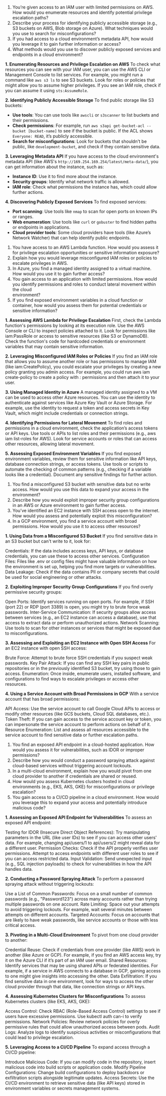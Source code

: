 1. You’re given access to an IAM user with limited permissions on AWS. How would you enumerate resources and identify potential privilege escalation paths?
2. Describe your process for identifying publicly accessible storage (e.g., S3 buckets on AWS, Blob storage on Azure). What techniques would you use to
   search for misconfigurations?     
3. If you had access to a cloud environment’s metadata API, how would you leverage it to gain further information or access?
4. What methods would you use to discover publicly exposed services and endpoints in a cloud environment?

**1. Enumerating Resources and Privilege Escalation on AWS**
To check what resources you can see with your IAM user, you can use the AWS CLI or Management Console to list services. For example, you might run a command like `aws s3 ls` to see S3 buckets. Look for roles or policies that might allow you to assume higher privileges. If you see an IAM role, check if you can assume it using `sts:AssumeRole`.

**2. Identifying Publicly Accessible Storage**
To find public storage like S3 buckets:
- **Use tools**: You can use tools like `awscli` or `s3scanner` to list buckets and their permissions.
- **Check permissions**: For example, run `aws s3api get-bucket-acl --bucket [bucket-name]` to see if the bucket is public. If the ACL shows `Everyone: READ`, it’s publicly accessible.
- **Search for misconfigurations**: Look for buckets that shouldn't be public, like `development-bucket`, and check if they contain sensitive data.

**3. Leveraging Metadata API**
If you have access to the cloud environment's metadata API (like AWS's `http://169.254.169.254/latest/meta-data/`), you can get information about the instance, such as:
- **Instance ID**: Use it to find more about the instance.
- **Security groups**: Identify what network traffic is allowed.
- **IAM role**: Check what permissions the instance has, which could allow further actions.

**4. Discovering Publicly Exposed Services**
To find exposed services:
- **Port scanning**: Use tools like `nmap` to scan for open ports on known IPs or ranges.
- **Web enumeration**: Use tools like `curl` or `gobuster` to find hidden paths or endpoints in applications.
- **Cloud provider tools**: Some cloud providers have tools (like Azure’s Network Watcher) that can help identify public endpoints.


1. You have access to an AWS Lambda function. How would you assess it for privilege escalation opportunities or sensitive information exposure?
2. Explain how you would leverage misconfigured IAM roles or policies to escalate privileges in AWS.
3. In Azure, you find a managed identity assigned to a virtual machine. How would you use it to gain further access?
4. You gain access to an application with limited permissions. How would you identify permissions and roles to conduct lateral movement within the cloud    
   environment?
5. If you find exposed environment variables in a cloud function or container, how would you assess them for potential credentials or sensitive information?

**1. Assessing AWS Lambda for Privilege Escalation**
First, check the Lambda function's permissions by looking at its execution role. Use the AWS Console or CLI to inspect policies attached to it. Look for permissions like iam:PassRole or access to sensitive resources (like S3 or DynamoDB). Check the function's code for hardcoded credentials or environment variables that may contain sensitive information.

**2. Leveraging Misconfigured IAM Roles or Policies**
If you find an IAM role that allows you to assume another role or has permissions to manage IAM (like iam:CreatePolicy), you could escalate your privileges by creating a new policy granting you admin access. For example, you could run aws iam create-policy to create a policy with *:* permissions and then attach it to your user.

**3. Using Managed Identity in Azure**
A managed identity assigned to a VM can be used to access other Azure resources. You can use the identity to authenticate against services like Azure Key Vault or Azure Storage. For example, use the identity to request a token and access secrets in Key Vault, which might include credentials or connection strings.

**4. Identifying Permissions for Lateral Movement**
To find roles and permissions in a cloud environment, check the application’s access tokens or API keys. Use tools or APIs to list roles and their permissions (e.g., aws iam list-roles for AWS). Look for service accounts or roles that can access other resources, allowing lateral movement.

**5. Assessing Exposed Environment Variables**
If you find exposed environment variables, review them for sensitive information like API keys, database connection strings, or access tokens. Use tools or scripts to automate the checking of common patterns (e.g., checking if a variable looks like a credential). Document any sensitive findings for further action.

1. You find a misconfigured S3 bucket with sensitive data but no write access. How would you use this data to expand your access in the environment?
2. Describe how you would exploit improper security group configurations in an AWS or Azure environment to gain further access.
3. You’ve identified an EC2 instance with SSH access open to the internet. How would you assess and potentially exploit this misconfiguration?
4. In a GCP environment, you find a service account with broad permissions. How would you use it to access other resources? 

**1. Using Data from a Misconfigured S3 Bucket**
If you find sensitive data in an S3 bucket but can't write to it, look for:

Credentials: If the data includes access keys, API keys, or database credentials, you can use these to access other services.
Configuration Files: Files like .env or config files might have valuable information on how the environment is set up, helping you find more targets or vulnerabilities.
Data Leakage: Check if the data contains PII or company secrets that could be used for social engineering or other attacks.

**2. Exploiting Improper Security Group Configurations**
If you find overly permissive security groups:

Open Ports: Identify services running on open ports. For example, if SSH (port 22) or RDP (port 3389) is open, you might try to brute force weak passwords.
Inter-Service Communication: If security groups allow access between services (e.g., an EC2 instance can access a database), use that access to extract data or perform unauthorized actions.
Network Scanning: Use tools to scan for other instances or services that might be exposed due to misconfigurations.

**3. Assessing and Exploiting an EC2 Instance with Open SSH Access**
For an EC2 instance with open SSH access:

Brute Force: Attempt to brute force SSH credentials if you suspect weak passwords.
Key Pair Attack: If you can find any SSH key pairs in public repositories or in the previously identified S3 bucket, try using those to gain access.
Enumeration: Once inside, enumerate users, installed software, and configurations to find ways to escalate privileges or access other resources.

**4. Using a Service Account with Broad Permissions in GCP**
With a service account that has broad permissions:

API Access: Use the service account to call Google Cloud APIs to access or modify other resources (like GCS buckets, Cloud SQL databases, etc.).
Token Theft: If you can gain access to the service account key or token, you can impersonate the service account to perform actions on behalf of it.
Resource Enumeration: List and assess all resources accessible to the service account to find sensitive data or further escalation paths.

1. You find an exposed API endpoint in a cloud-hosted application. How would you assess it for vulnerabilities, such as IDOR or improper permissions?
2. Describe how you would conduct a password spraying attack against cloud-based services without triggering account lockouts.
3. In a multi-cloud environment, explain how you would pivot from one cloud provider to another if credentials are shared or reused.
4. How would you assess Kubernetes clusters hosted in cloud environments (e.g., EKS, AKS, GKE) for misconfigurations or privilege escalation?
5. You gain access to a CI/CD pipeline in a cloud environment. How would you leverage this to expand your access and potentially introduce malicious code?

**1. Assessing an Exposed API Endpoint for Vulnerabilities**
To assess an exposed API endpoint:

Testing for IDOR (Insecure Direct Object References): Try manipulating parameters in the URL (like user IDs) to see if you can access other users' data. For example, changing api/users/1 to api/users/2 might reveal data for a different user.
Permission Checks: Check if the API properly verifies user permissions. Attempt to access endpoints with different user roles to see if you can access restricted data.
Input Validation: Send unexpected input (e.g., SQL injection payloads) to check for vulnerabilities in how the API handles data.

**2. Conducting a Password Spraying Attack**
To perform a password spraying attack without triggering lockouts:

Use a List of Common Passwords: Focus on a small number of common passwords (e.g., "Password123") across many accounts rather than trying multiple passwords on one account.
Rate Limiting: Space out your attempts to avoid triggering lockouts. For example, wait several minutes between attempts on different accounts.
Targeted Accounts: Focus on accounts that are likely to have weak passwords, like service accounts or those with less critical access.

**3. Pivoting in a Multi-Cloud Environment**
To pivot from one cloud provider to another:

Credential Reuse: Check if credentials from one provider (like AWS) work in another (like Azure or GCP). For example, if you find an AWS access key, try it on the Azure CLI if it’s part of an IAM user email.
Shared Resources: Identify services that may be using shared APIs or federated identities. For example, if a service in AWS connects to a database in GCP, gaining access to one might give insights into accessing the other.
Data Exfiltration: If you find sensitive data in one environment, look for ways to access the other cloud provider through that data, like connection strings or API keys.

**4. Assessing Kubernetes Clusters for Misconfigurations**
To assess Kubernetes clusters (like EKS, AKS, GKE):

Access Control: Check RBAC (Role-Based Access Control) settings to see if users have excessive permissions. Use kubectl auth can-i to verify permissions.
Network Policies: Review network policies for overly permissive rules that could allow unauthorized access between pods.
Audit Logs: Analyze logs to identify suspicious activities or misconfigurations that could lead to privilege escalation.

**5. Leveraging Access to a CI/CD Pipeline**
To expand access through a CI/CD pipeline:

Introduce Malicious Code: If you can modify code in the repository, insert malicious code into build scripts or application code.
Modify Pipeline Configurations: Change build configurations to deploy backdoors or exfiltration scripts alongside legitimate updates.
Access Secrets: Use the CI/CD environment to retrieve sensitive data (like API keys) stored in environment variables or secrets management systems.
